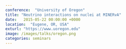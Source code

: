 ```yaml
---
conference:  "University of Oregon"
title: "Neutrino interactions on nuclei at MINERvA"
date:   2015-05-22 00:00:00 +0000
location:  "Eugene, OR, USA"
exturl: "https://www.uoregon.edu"
image: /images/talks/oregon.png
categories: seminars
---
```



